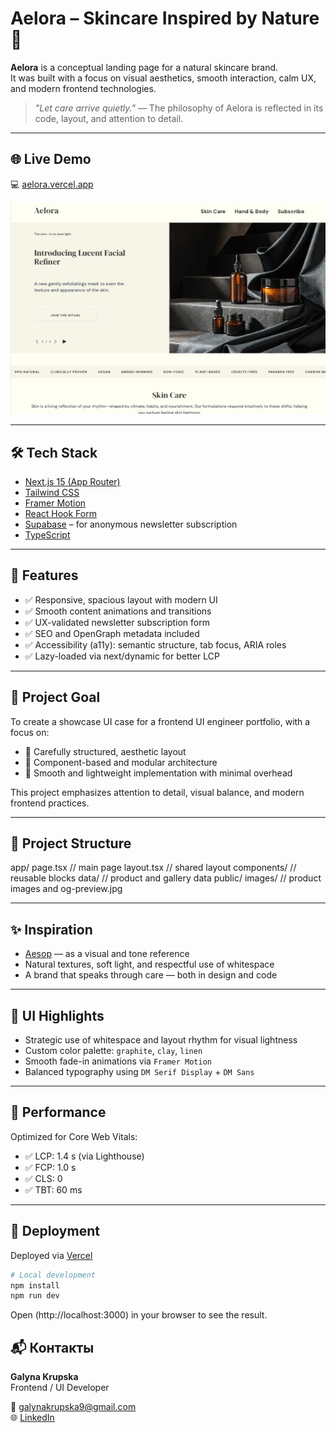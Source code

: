 # Aelora – Skincare Inspired by Nature 🌿

**Aelora** is a conceptual landing page for a natural skincare brand.  
It was built with a focus on visual aesthetics, smooth interaction, calm UX, and modern frontend technologies.

> _"Let care arrive quietly."_ — The philosophy of Aelora is reflected in its code, layout, and attention to detail.

---

## 🌐 Live Demo

💻  [aelora.vercel.app](https://aelora.vercel.app)

![Aelora preview](./public/images/og-preview.jpg)

---

## 🛠 Tech Stack

- [Next.js 15 (App Router)](https://nextjs.org/)
- [Tailwind CSS](https://tailwindcss.com/)
- [Framer Motion](https://www.framer.com/motion/)
- [React Hook Form](https://react-hook-form.com/)
- [Supabase](https://supabase.io/) – for anonymous newsletter subscription
- [TypeScript](https://www.typescriptlang.org/)

---

## 🎯 Features

- ✅ Responsive, spacious layout with modern UI
- ✅ Smooth content animations and transitions
- ✅ UX-validated newsletter subscription form
- ✅ SEO and OpenGraph metadata included
- ✅ Accessibility (a11y): semantic structure, tab focus, ARIA roles
- ✅ Lazy-loaded via next/dynamic for better LCP

---

## 📌 Project Goal

To create a showcase UI case for a frontend UI engineer portfolio, with a focus on:

- 🎨 Carefully structured, aesthetic layout
- 🧱 Component-based and modular architecture
- 💨 Smooth and lightweight implementation with minimal overhead

This project emphasizes attention to detail, visual balance, and modern frontend practices.

---

## 📁 Project Structure

app/
page.tsx // main page
layout.tsx // shared layout
components/ // reusable blocks
data/ // product and gallery data
public/
images/ // product images and og-preview.jpg


---

## ✨ Inspiration

- [Aesop](https://www.aesop.com/) — as a visual and tone reference
- Natural textures, soft light, and respectful use of whitespace
- A brand that speaks through care — both in design and code

---

## 🎨 UI Highlights

- Strategic use of whitespace and layout rhythm for visual lightness
- Custom color palette: `graphite`, `clay`, `linen`
- Smooth fade-in animations via `Framer Motion`
- Balanced typography using `DM Serif Display` + `DM Sans`

---

## 🧪 Performance

Optimized for Core Web Vitals:

- ✅ LCP: 1.4 s (via Lighthouse)
- ✅ FCP: 1.0 s
- ✅ CLS: 0
- ✅ TBT: 60 ms

---

## 🚀 Deployment

Deployed via [Vercel](https://vercel.com/)

```bash
# Local development
npm install
npm run dev
```
Open (http://localhost:3000) in your browser to see the result.

## 📬 Контакты

**Galyna Krupska**  
Frontend / UI Developer  

📧 galynakrupska9@gmail.com  
🌐 [LinkedIn](hhttps://www.linkedin.com/in/galyna-krupska-398a3729/)  
